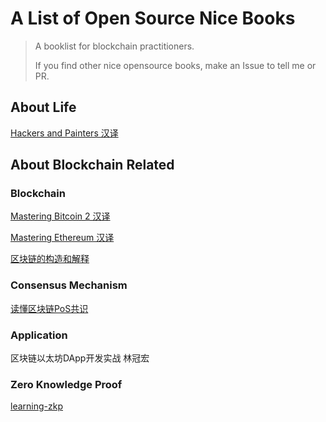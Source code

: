 # A List of Open Source Nice Books

> A booklist for blockchain practitioners. 
>
> If you find other nice opensource books, make an Issue to tell me or PR.

## About Life

[Hackers and Painters 汉译](https://github.com/armeria-program/Hackers-Painters-zh)

## About Blockchain Related

### Blockchain

[Mastering Bitcoin 2 汉译](https://github.com/tianmingyun/MasterBitcoin2CN)

[Mastering Ethereum 汉译](https://github.com/inoutcode/ethereum_book)

[区块链的构造和解释](https://github.com/Ice-Storm/structure-and-interpretation-of-blockchain)

### Consensus Mechanism

[读懂区块链PoS共识](https://github.com/wetez-project/pos-book)

### Application

区块链以太坊DApp开发实战 林冠宏

### Zero Knowledge Proof

[learning-zkp](https://github.com/sec-bit/learning-zkp)